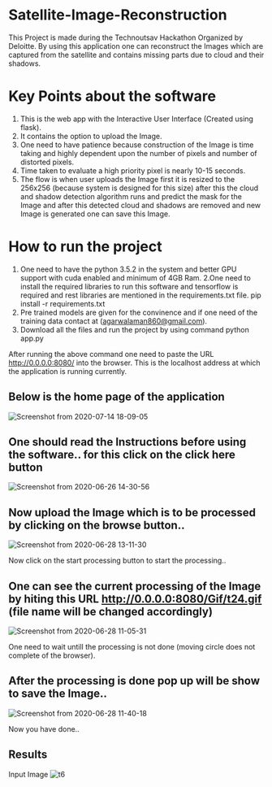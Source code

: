 # Satellite-Image-Reconstruction
This Project is made during the Technoutsav Hackathon Organized by Deloitte. By using this application one can reconstruct the Images which are captured from the satellite and contains missing parts due to cloud and their shadows.

# Key Points about the software
1. This is the web app with the Interactive User Interface (Created using flask).
2. It contains the option to upload the Image.
3. One need to have patience because construction of the Image is time taking and highly dependent upon the number of pixels and number of distorted pixels.
4. Time taken to evaluate a high priority pixel is nearly 10-15 seconds.
5. The flow is when user uploads the Image first it is resized to the 256x256 (because system is designed for this size) after this the cloud and shadow detection algorithm runs and predict the mask for the Image and after this detected cloud and shadows are removed and new Image is generated one can save this Image.

# How to run the project
1. One need to have the python 3.5.2 in the system and better GPU support with cuda enabled and minimum of 4GB Ram.
2.One need to install the required libraries to run this software and tensorflow is required and rest libraries are mentioned in the requirements.txt file.
pip install -r requirements.txt
3. Pre trained models are given for the convinence and if one need of the training data contact at (agarwalaman860@gmail.com).
4. Download all the files and run the project by using command python app.py

After running the above command one need to paste the URL http://0.0.0.0:8080/ into the browser. This is the localhost address at which the application is running currently.

## Below is the home page of the application
![Screenshot from 2020-07-14 18-09-05](https://user-images.githubusercontent.com/39858354/89608070-afd43900-d891-11ea-928a-0416edfad0ee.png)

## One should read the Instructions before using the software.. for this click on the click here button
![Screenshot from 2020-06-26 14-30-56](https://user-images.githubusercontent.com/39858354/89607960-6552bc80-d891-11ea-80bc-ebcc60c07204.png)

## Now upload the Image which is to be processed by clicking on the browse button..
![Screenshot from 2020-06-28 13-11-30](https://user-images.githubusercontent.com/39858354/89608355-8ec01800-d892-11ea-866c-86ed6632106d.png)

Now click on the start processing button to start the processing..

## One can see the current processing of the Image by hiting this URL http://0.0.0.0:8080/Gif/t24.gif (file name will be changed accordingly)
![Screenshot from 2020-06-28 11-05-31](https://user-images.githubusercontent.com/39858354/89608770-a6e46700-d893-11ea-9d1d-d8b8e469e060.png)

One need to wait untill the processing is not done (moving circle does not complete of the browser).

## After the processing is done pop up will be show to save the Image..
![Screenshot from 2020-06-28 11-40-18](https://user-images.githubusercontent.com/39858354/89609162-abf5e600-d894-11ea-9ebd-4103f9056ea6.png)

Now you have done..
## Results
Input Image
![t6](https://user-images.githubusercontent.com/39858354/89609496-a9e05700-d895-11ea-9cce-5543453cefa5.jpg)









